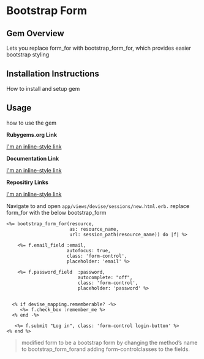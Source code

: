 
# Bootstrap Form


## Gem Overview
Lets you replace form_for with bootstrap_form_for, which provides easier bootstrap styling

## Installation Instructions
How to install and setup gem

## Usage
how to use the gem

**Rubygems.org Link**

[I'm an inline-style link](https://www.google.com)

**Documentation Link**

[I'm an inline-style link](https://www.google.com)

**Repositiry Links**

[I'm an inline-style link](https://www.google.com)







Navigate to and open ```app/views/devise/sessions/new.html.erb.``` replace form_for with the below bootstrap_form

```
<%= bootstrap_form_for(resource, 
                       as: resource_name, 
                       url: session_path(resource_name)) do |f| %>

    <%= f.email_field :email, 
                      autofocus: true, 
                      class: 'form-control', 
                      placeholder: 'email' %>

    <%= f.password_field  :password, 
                          autocomplete: "off", 
                          class: 'form-control',
                          placeholder: 'password' %>


  <% if devise_mapping.rememberable? -%>
     <%= f.check_box :remember_me %>
  <% end -%>

   <%= f.submit "Log in", class: 'form-control login-button' %>
<% end %>

```

> modified form to be a bootstrap form by changing the method’s name to bootstrap_form_forand adding form-controlclasses to the fields.